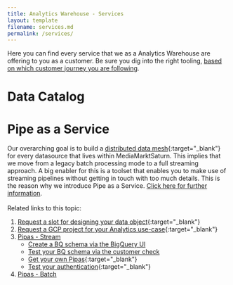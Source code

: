 ```yaml
---
title: Analytics Warehouse - Services
layout: template
filename: services.md
permalink: /services/
--- 
```

Here you can find every service that we as a Analytics Warehouse are offering to you as a customer. Be sure you dig into the right tooling, [based on which  customer journey you are following]({{site.baseurl}}/onboarding-guide/customer-journeys).

# Data Catalog


# Pipe as a Service
Our overarching goal is to build a [distributed data mesh](https://martinfowler.com/articles/data-monolith-to-mesh.html){:target="_blank"} for every datasource that lives within MediaMarktSaturn. This implies that we move from a legacy batch processing mode to a full streaming approach. A big enabler for this is a toolset that enables you to make use of streaming pipelines without getting in touch with too much details. This is the reason why we introduce Pipe as a Service. [Click here for further information]({{site.baseurl}}/services/pipas/).
<br/><br/>
Related links to this topic:
1. [Request a slot for designing your data object](https://forms.gle/6MMaC1DU68grrGve7){:target="_blank"}
2. [Request a GCP project for your Analytics use-case](https://forms.gle/RgeJxk2qNexRcnY89){:target="_blank"}
3. [Pipas - Stream]({{site.baseurl}}/services/pipas/stream/)
	- [Create a BQ schema via the BigQuery UI]({{site.baseurl}}/services/pipas/stream/create-bq-schema/)
	- [Test your BQ schema via the customer check]({{site.baseurl}}/services/pipas/stream/test-bq-schema/)
	- [Get your own Pipas](https://forms.gle/aqMAffUZVa3yj2aT8){:target="_blank"}
	- [Test your authentication]({{site.baseurl}}/services/pipas/stream/test-auth/){:target="_blank"}
4. [Pipas - Batch]({{site.baseurl}}/services/pipas/batch/)